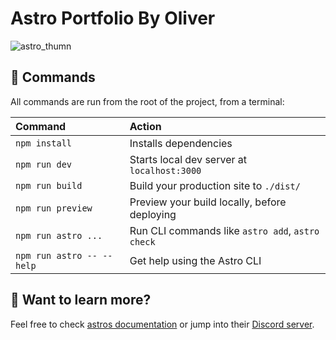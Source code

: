 # Astro Portfolio By Oliver

![astro_thumn](https://user-images.githubusercontent.com/32399333/235362624-7c1e5ae2-fb28-4a79-b812-c51217a15f65.png)

## 🧞 Commands

All commands are run from the root of the project, from a terminal:

| Command                   | Action                                           |
| :------------------------ | :----------------------------------------------- |
| `npm install`             | Installs dependencies                            |
| `npm run dev`             | Starts local dev server at `localhost:3000`      |
| `npm run build`           | Build your production site to `./dist/`          |
| `npm run preview`         | Preview your build locally, before deploying     |
| `npm run astro ...`       | Run CLI commands like `astro add`, `astro check` |
| `npm run astro -- --help` | Get help using the Astro CLI                     |

## 👀 Want to learn more?

Feel free to check [astros documentation](https://docs.astro.build) or jump into their [Discord server](https://astro.build/chat).
